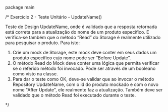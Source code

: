 package main

/*
Exercício 2 - Teste Unitário - UpdateName()

Teste de Design UpdateName, onde é validado que a resposta retornada está correta para a atualização do nome de um produto específico.
E verifica-se também que o método “Read” do Storage é realmente utilizado para pesquisar o produto. Para isto:
1. Crie um mock de Storage, este mock deve conter em seus dados um produto específico cujo nome pode ser “Before Update”.
2. O método Read do Mock deve conter uma lógica que permita verificar se o referido
método foi invocado. Pode ser através de um booleano como visto na classe.
3. Para dar o teste como OK, deve-se validar que ao invocar o método Repository
UpdateName, com o id do produto mockado e com o novo nome "After Update", ele realmente faz a atualização.
Também deve ser validado que o método Read foi executado durante o teste.

*/
